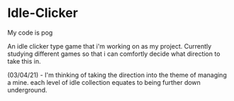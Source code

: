 # Idle-Clicker
My code is pog

An idle clicker type game that i'm working on as my project. Currently studying different games so that i can comfortly decide what direction to take this in.

(03/04/21) - I'm thinking of taking the direction into the theme of managing a mine. each level of idle collection equates to being further down underground. 
